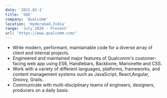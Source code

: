 ```yaml
---
date: '2021-01-1'
title: 'SDE'
company: 'Qualcomm'
location: 'Hyderabad,India'
range: 'July 2020 - Present'
url: 'https://www.qualcomm.com/'
---
```


- Write modern, performant, maintainable code for a diverse array of client and internal projects.
-  Engineered and maintained major features of Qualcomm's customer-facing web app using ES6, Handlebars, Backbone, Marionette and CSS.
- Work with a variety of different languages, platforms, frameworks, and content management systems such as JavaScript, React,Angular, Groovy, Grails.
- Communicate with multi-disciplinary teams of engineers, designers, producers on a daily basis.
